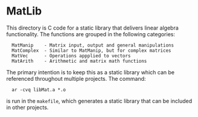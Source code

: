 
MatLib
======

This directory is C code for a static library that delivers linear 
algebra functionality.  The functions are grouped in the following 
categories:

      MatManip    - Matrix input, output and general manipulations
      MatComplex  - Similar to MatManip, but for complex matrices
      MatVec      - Operations appplied to vectors
      MatArith    - Arithmetic and matrix math functions

The primary intention is to keep this as a static library which 
can be referenced throughout multiple projects.  The command:

      ar -cvq libMat.a *.o

is run in the <code>makefile</code>, which generates a static 
library that can be included in other projects.


<!--
    MatProp   - Properties of a matrix
    MatDecomp - Useful matrix decompositions
-->



